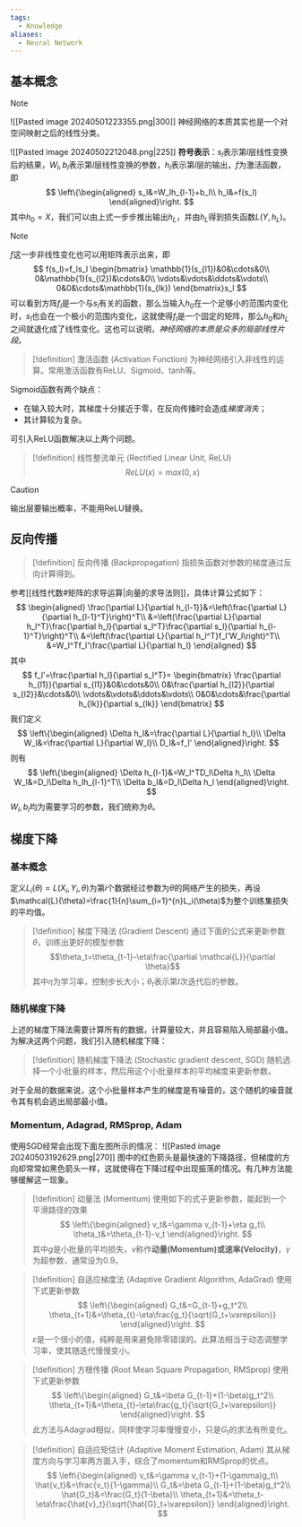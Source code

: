 ```yaml
---
tags:
  - Knowledge
aliases:
  - Neural Network
---
```

## 基本概念
> [!note] 
![[Pasted image 20240501223355.png|300]]
神经网络的本质其实也是一个对空间映射之后的线性分类。

![[Pasted image 20240502212048.png|225]]
**符号表示**：$s_l$表示第$l$层线性变换后的结果，$W_l,b_l$表示第$l$层线性变换的参数，$h_l$表示第$l$层的输出，$f$为激活函数，即
$$
\left\{\begin{aligned}
s_l&=W_lh_{l-1}+b_l\\
h_l&=f(s_l)
\end{aligned}\right.
$$
其中$h_0=X$，我们可以由上式一步步推出输出$h_{L}$，并由$h_{L}$得到损失函数$L(Y,h_{L})$。
> [!note] 
> $f$这一步非线性变化也可以用矩阵表示出来，即
> $$
> f(s_l)=f_ls_l
> \begin{bmatrix}
> \mathbb{1}(s_{l1})&0&\cdots&0\\
> 0&\mathbb{1}(s_{l2})&\cdots&0\\
> \vdots&\vdots&\ddots&\vdots\\
> 0&0&\cdots&\mathbb{1}(s_{lk})
> \end{bmatrix}s_l
> $$
> 可以看到方阵$f_l$是一个与$s_l$有关的函数，那么当输入$h_0$在一个足够小的范围内变化时，$s_l$也会在一个极小的范围内变化，这就使得$f_l$是一个固定的矩阵，那么$h_0$和$h_{L}$之间就退化成了线性变化。这也可以说明，*神经网络的本质是众多的局部线性片段*。

> [!definition] 激活函数 (Activation Function)
> 为神经网络引入非线性的运算。常用激活函数有ReLU、Sigmoid、tanh等。

Sigmoid函数有两个缺点：
- 在输入较大时，其梯度十分接近于零，在反向传播时会造成*梯度消失*；
- 其计算较为复杂。

可引入ReLU函数解决以上两个问题。
> [!definition] 线性整流单元 (Rectified Linear Unit, ReLU)
> $$ReLU(x)=max(0,x)$$

> [!caution] 
> 输出层要输出概率，不能用ReLU替换。
## 反向传播
> [!definition] 反向传播 (Backpropagation)
> 指损失函数对参数的梯度通过反向计算得到。

参考[[线性代数#矩阵的求导运算|向量的求导法则]]，具体计算公式如下：
$$
\begin{aligned}
\frac{\partial L}{\partial h_{l-1}}&=\left(\frac{\partial L}{\partial h_{l-1}^T}\right)^T\\
&=\left(\frac{\partial L}{\partial h_l^T}\frac{\partial h_l}{\partial s_l^T}\frac{\partial s_l}{\partial h_{l-1}^T}\right)^T\\
&=\left(\frac{\partial L}{\partial h_l^T}f_l'W_l\right)^T\\
&=W_l^Tf_l'\frac{\partial L}{\partial h_l}
\end{aligned}
$$
其中
$$
f_l'=\frac{\partial h_l}{\partial s_l^T}=
\begin{bmatrix}
\frac{\partial h_{l1}}{\partial s_{l1}}&0&\cdots&0\\
0&\frac{\partial h_{l2}}{\partial s_{l2}}&\cdots&0\\
\vdots&\vdots&\ddots&\vdots\\
0&0&\cdots&\frac{\partial h_{lk}}{\partial s_{lk}}
\end{bmatrix}
$$
我们定义
$$
\left\{\begin{aligned}
\Delta h_l&=\frac{\partial L}{\partial h_l}\\
\Delta W_l&=\frac{\partial L}{\partial W_l}\\
D_l&=f_l'
\end{aligned}\right.
$$
则有
$$
\left\{\begin{aligned}
\Delta h_{l-1}&=W_l^TD_l\Delta h_l\\
\Delta W_l&=D_l\Delta h_lh_{l-1}^T\\
\Delta b_l&=D_l\Delta h_l
\end{aligned}\right.
$$
$W_l,b_l$均为需要学习的参数，我们统称为$\theta$。
## 梯度下降
### 基本概念
定义$L_i(\theta)=L(X_i,Y_i,\theta)$为第$i$个数据经过参数为$\theta$的网络产生的损失，再设$\mathcal{L}(\theta)=\frac{1}{n}\sum_{i=1}^{n}L_i(\theta)$为整个训练集损失的平均值。
> [!definition] 梯度下降法 (Gradient Descent)
> 通过下面的公式来更新参数$\theta$，训练出更好的模型参数
> $$\theta_t=\theta_{t-1}-\eta\frac{\partial \mathcal{L}}{\partial \theta}$$
> 其中$\eta$为学习率，控制步长大小；$\theta_t$表示第$t$次迭代后的参数。
### 随机梯度下降
上述的梯度下降法需要计算所有的数据，计算量较大，并且容易陷入局部最小值。为解决这两个问题，我们引入随机梯度下降：
> [!definition] 随机梯度下降法 (Stochastic gradient descent, SGD)
> 随机选择一个小批量的样本，然后用这个小批量样本的平均梯度来更新参数。

对于全局的数据来说，这个小批量样本产生的梯度是有噪音的，这个随机的噪音就令其有机会逃出局部最小值。
### Momentum, Adagrad, RMSprop, Adam
使用SGD经常会出现下面左图所示的情况：
![[Pasted image 20240503192629.png|270]]
图中的红色箭头是最快速的下降路径，但梯度的方向却常常如黑色箭头一样，这就使得在下降过程中出现振荡的情况。有几种方法能够缓解这一现象。

> [!definition] 动量法 (Momentum)
> 使用如下的式子更新参数，能起到一个平滑路径的效果
> $$
> \left\{\begin{aligned}
> v_t&=\gamma v_{t-1}+\eta g_t\\
> \theta_t&=\theta_{t-1}-v_t
> \end{aligned}\right.
> $$
> 其中$g$是小批量的平均损失，$v$称作**动量(Momentum)**或**速率(Velocity)**，$\gamma$为超参数，通常设为0.9。

> [!definition] 自适应梯度法 (Adaptive Gradient Algorithm, AdaGrad)
> 使用下式更新参数
> $$
> \left\{\begin{aligned}
> G_t&=G_{t-1}+g_t^2\\
> \theta_{t+1}&=\theta_{t}-\eta\frac{g_t}{\sqrt{G_t+\varepsilon}}
> \end{aligned}\right.
> $$
> $\varepsilon$是一个很小的值，纯粹是用来避免除零错误的。此算法相当于动态调整学习率，使其随迭代慢慢变小。

> [!definition] 方根传播 (Root Mean Square Propagation, RMSprop)
> 使用下式更新参数
> $$
> \left\{\begin{aligned}
> G_t&=\beta G_{t-1}+(1-\beta)g_t^2\\
> \theta_{t+1}&=\theta_{t}-\eta\frac{g_t}{\sqrt{G_t+\varepsilon}}
> \end{aligned}\right.
> $$
> 此方法与Adagrad相似，同样使学习率慢慢变小，只是$G_t$的求法有所变化。

> [!definition] 自适应矩估计 (Adaptive Moment Estimation, Adam)
> 其从梯度方向与学习率两方面入手，综合了momentum和RMSprop的优点。
> $$
> \left\{\begin{aligned}
> v_t&=\gamma v_{t-1}+(1-\gamma)g_t\\
> \hat{v_t}&=\frac{v_t}{1-\gamma}\\
> G_t&=\beta G_{t-1}+(1-\beta)g_t^2\\
> \hat{G_t}&=\frac{G_t}{1-\beta}\\
> \theta_{t+1}&=\theta_t-\eta\frac{\hat{v}_t}{\sqrt{\hat{G}_t+\varepsilon}}
> \end{aligned}\right.
> $$